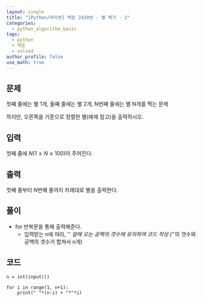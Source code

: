 ```yaml
---
layout: single
title: "[Python/파이썬] 백준 2439번 - 별 찍기 - 2"
categories:
  - python_algorithm_basic
tags:
  - python
  - 백준
  - solved
author_profile: false
use_math: true
---
```

## 문제
첫째 줄에는 별 1개, 둘째 줄에는 별 2개, N번째 줄에는 별 N개를 찍는 문제

하지만, 오른쪽을 기준으로 정렬한 별(예제 참고)을 출력하시오.

## 입력
첫째 줄에 $N(1 ≤ N ≤ 100)$이 주어진다.

## 출력
첫째 줄부터 $N$번째 줄까지 차례대로 별을 출력한다.

## 풀이
- for 반복문을 통해 출력해준다.
	- 입력받는 n에 따라, '*' 앞에 오는 공백의 갯수에 유의하여 코드 작성
	  ('*'의 갯수와 공백의 갯수가 합쳐서 n개)

## 코드
```
n = int(input())

for i in range(1, n+1):
    print(" "*(n-i) + "*"*i)
```

